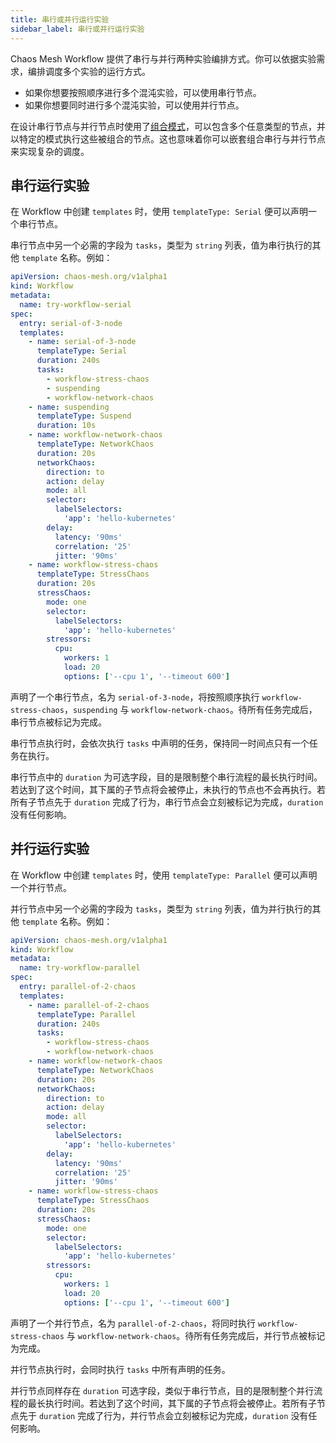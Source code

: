 ```yaml
---
title: 串行或并行运行实验
sidebar_label: 串行或并行运行实验
---
```


Chaos Mesh Workflow 提供了串行与并行两种实验编排方式。你可以依据实验需求，编排调度多个实验的运行方式。

- 如果你想要按照顺序进行多个混沌实验，可以使用串行节点。
- 如果你想要同时进行多个混沌实验，可以使用并行节点。

在设计串行节点与并行节点时使用了[组合模式](https://en.wikipedia.org/wiki/Composite_pattern)，可以包含多个任意类型的节点，并以特定的模式执行这些被组合的节点。这也意味着你可以嵌套组合串行与并行节点来实现复杂的调度。

## 串行运行实验

在 Workflow 中创建 `templates` 时，使用 `templateType: Serial` 便可以声明一个串行节点。

串行节点中另一个必需的字段为 `tasks`，类型为 `string` 列表，值为串行执行的其他 `template` 名称。例如：

```yaml
apiVersion: chaos-mesh.org/v1alpha1
kind: Workflow
metadata:
  name: try-workflow-serial
spec:
  entry: serial-of-3-node
  templates:
    - name: serial-of-3-node
      templateType: Serial
      duration: 240s
      tasks:
        - workflow-stress-chaos
        - suspending
        - workflow-network-chaos
    - name: suspending
      templateType: Suspend
      duration: 10s
    - name: workflow-network-chaos
      templateType: NetworkChaos
      duration: 20s
      networkChaos:
        direction: to
        action: delay
        mode: all
        selector:
          labelSelectors:
            'app': 'hello-kubernetes'
        delay:
          latency: '90ms'
          correlation: '25'
          jitter: '90ms'
    - name: workflow-stress-chaos
      templateType: StressChaos
      duration: 20s
      stressChaos:
        mode: one
        selector:
          labelSelectors:
            'app': 'hello-kubernetes'
        stressors:
          cpu:
            workers: 1
            load: 20
            options: ['--cpu 1', '--timeout 600']
```

声明了一个串行节点，名为 `serial-of-3-node`，将按照顺序执行 `workflow-stress-chaos`，`suspending` 与 `workflow-network-chaos`。待所有任务完成后，串行节点被标记为完成。

串行节点执行时，会依次执行 `tasks` 中声明的任务，保持同一时间点只有一个任务在执行。

串行节点中的 `duration` 为可选字段，目的是限制整个串行流程的最长执行时间。若达到了这个时间，其下属的子节点将会被停止，未执行的节点也不会再执行。若所有子节点先于 `duration` 完成了行为，串行节点会立刻被标记为完成，`duration` 没有任何影响。

## 并行运行实验

在 Workflow 中创建 `templates` 时，使用 `templateType: Parallel` 便可以声明一个并行节点。

并行节点中另一个必需的字段为 `tasks`，类型为 `string` 列表，值为并行执行的其他 `template` 名称。例如：

```yaml
apiVersion: chaos-mesh.org/v1alpha1
kind: Workflow
metadata:
  name: try-workflow-parallel
spec:
  entry: parallel-of-2-chaos
  templates:
    - name: parallel-of-2-chaos
      templateType: Parallel
      duration: 240s
      tasks:
        - workflow-stress-chaos
        - workflow-network-chaos
    - name: workflow-network-chaos
      templateType: NetworkChaos
      duration: 20s
      networkChaos:
        direction: to
        action: delay
        mode: all
        selector:
          labelSelectors:
            'app': 'hello-kubernetes'
        delay:
          latency: '90ms'
          correlation: '25'
          jitter: '90ms'
    - name: workflow-stress-chaos
      templateType: StressChaos
      duration: 20s
      stressChaos:
        mode: one
        selector:
          labelSelectors:
            'app': 'hello-kubernetes'
        stressors:
          cpu:
            workers: 1
            load: 20
            options: ['--cpu 1', '--timeout 600']
```

声明了一个并行节点，名为 `parallel-of-2-chaos`，将同时执行 `workflow-stress-chaos` 与 `workflow-network-chaos`。待所有任务完成后，并行节点被标记为完成。

并行节点执行时，会同时执行 `tasks` 中所有声明的任务。

并行节点同样存在 `duration` 可选字段，类似于串行节点，目的是限制整个并行流程的最长执行时间。若达到了这个时间，其下属的子节点将会被停止。若所有子节点先于 `duration` 完成了行为，并行节点会立刻被标记为完成，`duration` 没有任何影响。
